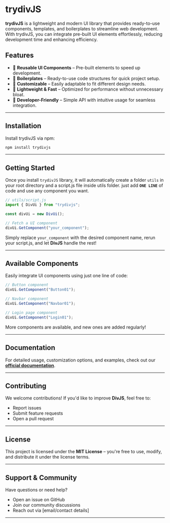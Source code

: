 # trydivJS

**trydivJS** is a lightweight and modern UI library that provides ready-to-use components, templates, and boilerplates to streamline web development. With trydivJS, you can integrate pre-built UI elements effortlessly, reducing development time and enhancing efficiency.

##  Features

- 🔹 **Reusable UI Components** – Pre-built elements to speed up development.
- 🔹 **Boilerplates** – Ready-to-use code structures for quick project setup.
- 🔹 **Customizable** – Easily adaptable to fit different design needs.
- 🔹 **Lightweight & Fast** – Optimized for performance without unnecessary bloat.
- 🔹 **Developer-Friendly** – Simple API with intuitive usage for seamless integration.

---

##  Installation

Install trydivJS via npm:

```sh
npm install trydivjs
```

---

##  Getting Started

Once you install `trydivJS` library, it will automatically create a folder `utils` in your root directory and a script.js file inside utils folder. just add **`ONE LINE`** of code and use any component you want.

```javascript
// utils/script.js
import { DivUi } from "trydivjs";

const divUi = new DivUi();

// Fetch a UI component
divUi.GetComponent("your_component");
```

Simply replace `your_component` with the desired component name, rerun your script.js, and let **DivJS** handle the rest!

---

##  Available Components

Easily integrate UI components using just one line of code:

```javascript
// Button component
divUi.GetComponent("Button01");

// Navbar component
divUi.GetComponent("Navbar01");

// Login page component
divUi.GetComponent("Login01");
```

More components are available, and new ones are added regularly!

---

##  Documentation

For detailed usage, customization options, and examples, check out our **[official documentation](#)**.

---

##  Contributing

We welcome contributions! If you'd like to improve **DivJS**, feel free to:

- Report issues
- Submit feature requests
- Open a pull request

---

##  License

This project is licensed under the **MIT License** – you're free to use, modify, and distribute it under the license terms.

---

##  Support & Community

Have questions or need help?

- Open an issue on GitHub
- Join our community discussions
- Reach out via [email/contact details]

---

